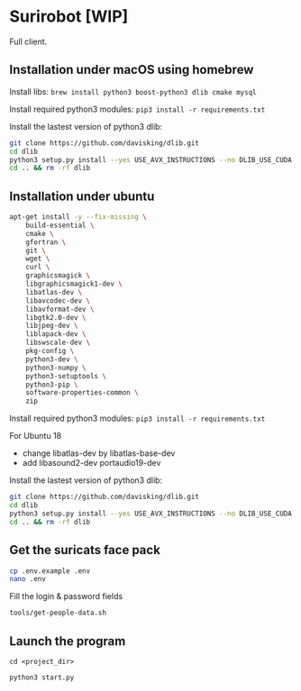 # Surirobot [WIP]

Full client.

## Installation under macOS using homebrew

Install libs: `brew install python3 boost-python3 dlib cmake mysql`

Install required python3 modules: `pip3 install -r requirements.txt`

Install the lastest version of python3 dlib:

```bash
git clone https://github.com/davisking/dlib.git
cd dlib
python3 setup.py install --yes USE_AVX_INSTRUCTIONS --no DLIB_USE_CUDA
cd .. && rm -rf dlib
```

## Installation under ubuntu

```bash
apt-get install -y --fix-missing \
    build-essential \
    cmake \
    gfortran \
    git \
    wget \
    curl \
    graphicsmagick \
    libgraphicsmagick1-dev \
    libatlas-dev \
    libavcodec-dev \
    libavformat-dev \
    libgtk2.0-dev \
    libjpeg-dev \
    liblapack-dev \
    libswscale-dev \
    pkg-config \
    python3-dev \
    python3-numpy \
    python3-setuptools \
    python3-pip \
    software-properties-common \
    zip
```

Install required python3 modules: `pip3 install -r requirements.txt`

For Ubuntu 18
- change libatlas-dev by libatlas-base-dev
- add libasound2-dev portaudio19-dev

Install the lastest version of python3 dlib:

```bash
git clone https://github.com/davisking/dlib.git
cd dlib
python3 setup.py install --yes USE_AVX_INSTRUCTIONS --no DLIB_USE_CUDA
cd .. && rm -rf dlib
```


## Get the suricats face pack

```bash
cp .env.example .env
nano .env
```

Fill the login & password fields

```bash
tools/get-people-data.sh
```

## Launch the program

`cd <project_dir>`

`python3 start.py`
